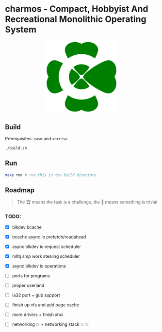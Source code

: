 # charmos - Compact, Hobbyist And Recreational Monolithic Operating System

<p align="center">
<img src="https://github.com/BlueGummi/charmos/blob/main/charmos.png" width="240">
</p>

## Build

Prerequisites: `nasm` and `xorriso`

```bash
./build.sh

```
## Run

```bash
make run # run this in the build directory
```

## Roadmap 

> The :trophy: means the task is a challenge, the :broom: means something is trivial

### TODO:

- [x] blkdev bcache

- [x] bcache async io prefetch/readahead

- [x] async blkdev io request scheduler

- [x] mlfq smp work stealing scheduler

- [x] async blkdev io operations

- [ ] ports for programs

- [ ] proper userland

- [ ] ia32 port + gub support

- [ ] finish up vfs and add page cache

- [ ] more drivers + finish xhci

- [ ] networking :boom: + networking stack :boom: :boom:


